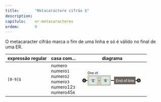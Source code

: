 ```yaml
---
title:       "Metacaractere cifrão $"
description: 
capitulo:    er-metacaracteres
ordem:       9
---
```


O metacaracter cifrão marca o fim de uma linha e só é válido no final de uma ER.

<table>
    <thead>
        <tr>
            <th>expressão regular</th>
            <th>casa com...</th>
            <th>diagrama</th>
        </tr>
    </thead>
    <tbody>
        <tr>
            <td><code>[0-9]$</code></td>
            <td>
                numero<br />
                numero<code>1</code><br />
                numero<code>2</code><br />
                numero<code>3</code><br />
                numero12<code>3</code><br />
                numero45<code>6</code><br />
            </td>
            <td><img src="metacaractere-cifrao-01.png" alt="Figura ilustrando o metacaractere cifrão" title="Expresão regular: metacaractere cifrão" /></td>
        </tr>
    </tbody>
</table>
